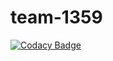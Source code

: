 # team-1359

[![Codacy Badge](https://api.codacy.com/project/badge/Grade/58faaeb4cd0f43e1801ec5092547a10e)](https://app.codacy.com/gh/BuildForSDGCohort2/team-1359?utm_source=github.com&utm_medium=referral&utm_content=BuildForSDGCohort2/team-1359&utm_campaign=Badge_Grade_Settings)